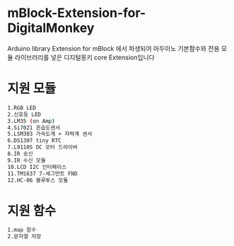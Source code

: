 # mBlock-Extension-for-DigitalMonkey
Arduino library Extension for mBlock 에서 파생되어 아두이노 기본함수와 전용 모듈 라이브러리를 넣은 디지털몽키 core Extension입니다
# 지원 모듈
```sh
1.RGB LED
2.신호등 LED
3.LM35 (on Amp)
4.Si7021 온습도센서
5.LSM303 가속도계 + 자력계 센서
6.DS1307 tiny RTC
7.L9110S DC 모터 드라이버
8.IR 송신 
9.IR 수신 모듈
10.LCD I2C 인터페이스
11.TM1637 7-세그먼트 FND
12.HC-06 블루투스 모듈
```
# 지원 함수
```sh
1.map 함수
2.문자열 저장
```
